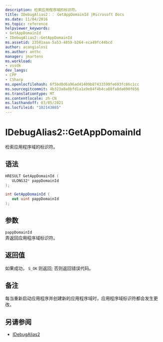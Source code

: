 ```yaml
---
description: 检索应用程序域的标识符。
title: IDebugAlias2：： GetAppDomainId |Microsoft Docs
ms.date: 11/04/2016
ms.topic: reference
helpviewer_keywords:
- GetAppDomainId
- IDebugAlias2::GetAppDomainId
ms.assetid: 23581aaa-5a53-4859-b264-eca49fc44bcd
author: acangialosi
ms.author: anthc
manager: jmartens
ms.workload:
- vssdk
dev_langs:
- CPP
- CSharp
ms.openlocfilehash: 6f5bd0d6a96ad41409b87433599fe693fc86c1cc
ms.sourcegitcommit: 4b323a8a8bfd1a1a9e84f4b4ca88fa8da690f656
ms.translationtype: MT
ms.contentlocale: zh-CN
ms.lasthandoff: 03/05/2021
ms.locfileid: "102143865"
---
```

# <a name="idebugalias2getappdomainid"></a>IDebugAlias2::GetAppDomainId
检索应用程序域的标识符。

## <a name="syntax"></a>语法

```cpp
HRESULT GetAppDomainId (
   ULONG32* pappDomainId
);
```

```csharp
int GetAppDomainId (
   out uint pappDomainId
);
```

## <a name="parameters"></a>参数
`pappDomainId`\
弄返回应用程序域标识符。

## <a name="return-value"></a>返回值
 如果成功， `S_OK` 则返回; 否则返回错误代码。

## <a name="remarks"></a>备注
 每当重新启动应用程序并创建新的应用程序域时，应用程序域标识符都会发生更改。

## <a name="see-also"></a>另请参阅
- [IDebugAlias2](../../../extensibility/debugger/reference/idebugalias2.md)
